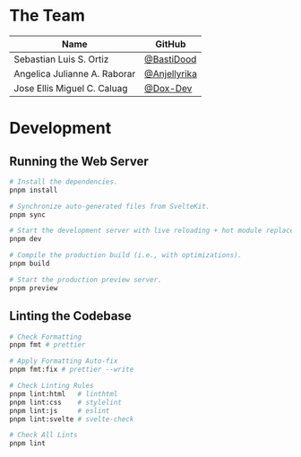 # The Team

| Name                         | GitHub         |
| ---------------------------- | -------------- |
| Sebastian Luis S. Ortiz      | [@BastiDood]   |
| Angelica Julianne A. Raborar | [@Anjellyrika] |
| Jose Ellis Miguel C. Caluag  | [@Dox-Dev]     |

[@BastiDood]: https://github.com/BastiDood
[@Anjellyrika]: https://github.com/Anjellyrika
[@Dox-Dev]: https://github.com/Dox-Dev

# Development

## Running the Web Server

```bash
# Install the dependencies.
pnpm install

# Synchronize auto-generated files from SvelteKit.
pnpm sync

# Start the development server with live reloading + hot module replacement.
pnpm dev

# Compile the production build (i.e., with optimizations).
pnpm build

# Start the production preview server.
pnpm preview
```

## Linting the Codebase

```bash
# Check Formatting
pnpm fmt # prettier

# Apply Formatting Auto-fix
pnpm fmt:fix # prettier --write

# Check Linting Rules
pnpm lint:html   # linthtml
pnpm lint:css    # stylelint
pnpm lint:js     # eslint
pnpm lint:svelte # svelte-check

# Check All Lints
pnpm lint
```
